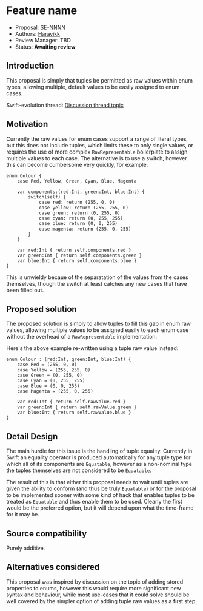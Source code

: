 # Feature name

* Proposal: [SE-NNNN](NNNN-allow-tuples-as-enum-raw-values.md)
* Authors: [Haravikk](https://github.com/haravikk)
* Review Manager: TBD
* Status: **Awaiting review**

## Introduction

This proposal is simply that tuples be permitted as raw values within enum types, allowing multiple, default values to be easily assigned to enum cases.

Swift-evolution thread: [Discussion thread topic](https://lists.swift.org/pipermail/swift-evolution/)

## Motivation

Currently the raw values for enum cases support a range of literal types, but this does not include tuples, which limits these to only single values, or requires the use of more complex `RawRepresentable` boilerplate to assign multiple values to each case. The alternative is to use a switch, however this can become cumbersome very quickly, for example:

```
enum Colour {
    case Red, Yellow, Green, Cyan, Blue, Magenta
    
    var components:(red:Int, green:Int, blue:Int) {
        switch(self) {
            case red: return (255, 0, 0)
            case yellow: return (255, 255, 0)
            case green: return (0, 255, 0)
            case cyan: return (0, 255, 255)
            case blue: return (0, 0, 255)
            case magenta: return (255, 0, 255)
        }
    }
    
    var red:Int { return self.components.red }
    var green:Int { return self.components.green }
    var blue:Int { return self.components.blue }
}
```

This is unwieldy becaue of the separatation of the values from the cases themselves, though the switch at least catches any new cases that have been filled out.

## Proposed solution

The proposed solution is simply to allow tuples to fill this gap in enum raw values, allowing multiple values to be assigned easily to each enum case without the overhead of a `RawRepresentable` implementation.

Here's the above example re-written using a tuple raw value instead:

```
enum Colour : (red:Int, green:Int, blue:Int) {
    case Red = (255, 0, 0)
    case Yellow = (255, 255, 0)
    case Green = (0, 255, 0)
    case Cyan = (0, 255, 255)
    case Blue = (0, 0, 255)
    case Magenta = (255, 0, 255)
    
    var red:Int { return self.rawValue.red }
    var green:Int { return self.rawValue.green }
    var blue:Int { return self.rawValue.blue }
}
```

## Detail Design

The main hurdle for this issue is the handling of tuple equality. Currently in Swift an equality operator is produced automatically for any tuple type for which all of its components are `Equatable`, however as a non-nominal type the tuples themselves are not considered to be `Equatable`.

The result of this is that either this proposal needs to wait until tuples are given the ability to conform (and thus be truly `Equatable`) or for the proposal to be implemented sooner with some kind of hack that enables tuples to be treated as `Equatable` and thus enable them to be used. Clearly the first would be the preferred option, but it will depend upon what the time-frame for it may be.

## Source compatibility

Purely additive.

## Alternatives considered

This proposal was inspired by discussion on the topic of adding stored properties to enums, however this would require more significant new syntax and behaviour, while most use-cases that it could solve should be well covered by the simpler option of adding tuple raw values as a first step.
